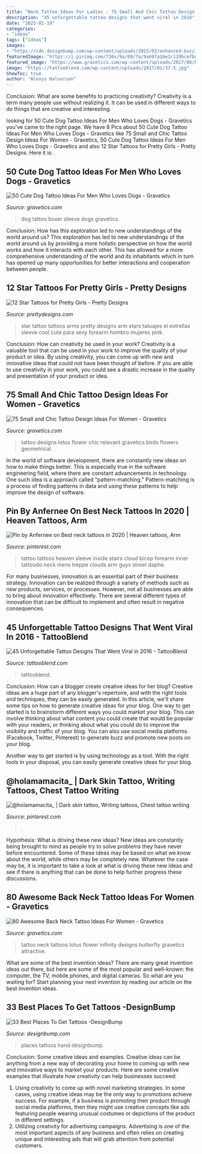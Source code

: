 ```yaml
---
title: "Neck Tattoo Ideas For Ladies : 75 Small And Chic Tattoo Design Ideas For Women"
description: "45 unforgettable tattoo designs that went viral in 2016"
date: "2023-01-19"
categories:
- "ideas"
tags: ["ideas"]
images:
- "https://cdn.designbump.com/wp-content/uploads/2015/02/enhanced-buzz-30136-1393389869-16.jpg"
featuredImage: "https://i.pinimg.com/736x/9a/69/7a/9a697a16e1c119bcefbd5fb70095837c.jpg"
featured_image: "https://www.gravetics.com/wp-content/uploads/2017/06/Boxer-Dog-Tattoo-On-Sleeve.jpg"
image: "https://tattooblend.com/wp-content/uploads/2017/01/37-5.jpg"
ShowToc: true
author: "Alexys Halvorson"
---
```



Conclusion: What are some benefits to practicing creativity?
Creativity is a term many people use without realizing it. It can be used in different ways to do things that are creative and interesting.

	

		
looking for 50 Cute Dog Tattoo Ideas For Men Who Loves Dogs - Gravetics you've came to the right page. We have 8 Pics about 50 Cute Dog Tattoo Ideas For Men Who Loves Dogs - Gravetics like 75 Small and Chic Tattoo Design Ideas For Women - Gravetics, 50 Cute Dog Tattoo Ideas For Men Who Loves Dogs - Gravetics and also 12 Star Tattoos for Pretty Girls - Pretty Designs. Here it is:
		
    
## 50 Cute Dog Tattoo Ideas For Men Who Loves Dogs - Gravetics

<img loading=lazy src="https://www.gravetics.com/wp-content/uploads/2017/06/Boxer-Dog-Tattoo-On-Sleeve.jpg" onerror="this.onerror=null;this.src='https://tse4.mm.bing.net/th?id=OIP.dH6Gn4vrgBXxbGHdalxu8wHaHa&amp;pid=15.1';" alt="50 Cute Dog Tattoo Ideas For Men Who Loves Dogs - Gravetics">

_Source: gravetics.com_

>dog tattoo boxer sleeve dogs gravetics. 

	

Conclusion: How has this exploration led to new understandings of the world around us?
This exploration has led to new understandings of the world around us by providing a more holistic perspective on how the world works and how it interacts with each other. This has allowed for a more comprehensive understanding of the world and its inhabitants which in turn has opened up many opportunities for better interactions and cooperation between people.

    
## 12 Star Tattoos For Pretty Girls - Pretty Designs

<img loading=lazy src="http://www.prettydesigns.com/wp-content/uploads/2014/12/Star-Tattoo-on-Arms.jpg" onerror="this.onerror=null;this.src='https://tse4.mm.bing.net/th?id=OIP.u83yNokE4H2NiIDBwWvhjAHaJ4&amp;pid=15.1';" alt="12 Star Tattoos for Pretty Girls - Pretty Designs">

_Source: prettydesigns.com_

>star tattoo tattoos arms pretty designs arm stars tatuajes el estrellas sleeve cool cute para sexy forearm hombro mujeres pink. 

	

Conclusion: How can creativity be used in your work?
Creativity is a valuable tool that can be used in your work to improve the quality of your product or idea. By using creativity, you can come up with new and innovative ideas that could not have been thought of before. If you are able to use creativity in your work, you could see a drastic increase in the quality and presentation of your product or idea.

    
## 75 Small And Chic Tattoo Design Ideas For Women - Gravetics

<img loading=lazy src="http://www.gravetics.com/wp-content/uploads/2016/11/lotus-flower.jpg" onerror="this.onerror=null;this.src='https://tse1.mm.bing.net/th?id=OIP.78EH3BX0xJR5Q_l8bkmb4wHaJ3&amp;pid=15.1';" alt="75 Small and Chic Tattoo Design Ideas For Women - Gravetics">

_Source: gravetics.com_

>tattoo designs lotus flower chic relevant gravetics birds flowers geometrical. 

	

In the world of software development, there are constantly new ideas on how to make things better. This is especially true in the software engineering field, where there are constant advancements in technology. One such idea is a approach called "pattern-matching." Pattern-matching is a process of finding patterns in data and using these patterns to help improve the design of software.

    
## Pin By Anfernee On Best Neck Tattoos In 2020 | Heaven Tattoos, Arm

<img loading=lazy src="https://i.pinimg.com/736x/52/7b/29/527b292ae27a25d1b4a91f1b5b2e6933.jpg" onerror="this.onerror=null;this.src='https://tse1.mm.bing.net/th?id=OIP.Ysvck2TKnt0htKGxHpUEiAAAAA&amp;pid=15.1';" alt="Pin by Anfernee on Best neck tattoos in 2020 | Heaven tattoos, Arm">

_Source: pinterest.com_

>tattoo tattoos heaven sleeve inside stairs cloud bicep forearm inner tattoodo neck mens treppe clouds arm guys street daphe. 

	

For many businesses, innovation is an essential part of their business strategy. Innovation can be realized through a variety of methods such as new products, services, or processes. However, not all businesses are able to bring about innovation effectively. There are several different types of innovation that can be difficult to implement and often result in negative consequences.

    
## 45 Unforgettable Tattoo Designs That Went Viral In 2016 - TattooBlend

<img loading=lazy src="https://tattooblend.com/wp-content/uploads/2017/01/37-5.jpg" onerror="this.onerror=null;this.src='https://tse2.mm.bing.net/th?id=OIP.HaMqIGw7pqSF9mAA7v-LMQHaHa&amp;pid=15.1';" alt="45 Unforgettable Tattoo Designs That Went Viral in 2016 - TattooBlend">

_Source: tattooblend.com_

>tattooblend. 

	

Conclusion: How can a blogger create creative ideas for her blog?
Creative ideas are a huge part of any blogger's repertoire, and with the right tools and techniques, they can be easily generated. In this article, we'll share some tips on how to generate creative ideas for your blog.
One way to get started is to brainstorm different ways you could market your blog. This can involve thinking about what content you could create that would be popular with your readers, or thinking about what you could do to improve the visibility and traffic of your blog. You can also use social media platforms (Facebook, Twitter, Pinterest) to generate buzz and promote new posts on your blog.

Another way to get started is by using technology as a tool. With the right tools in your disposal, you can easily generate creative ideas for your blog.

    
## @holamamacita_ | Dark Skin Tattoo, Writing Tattoos, Chest Tattoo Writing

<img loading=lazy src="https://i.pinimg.com/736x/9a/69/7a/9a697a16e1c119bcefbd5fb70095837c.jpg" onerror="this.onerror=null;this.src='https://tse1.mm.bing.net/th?id=OIP.VNDySsC7pxGnKfzPkdV7hQHaKQ&amp;pid=15.1';" alt="@holamamacita_ | Dark skin tattoo, Writing tattoos, Chest tattoo writing">

_Source: pinterest.com_

>. 

	

Hypothesis: What is driving these new ideas?
New ideas are constantly being brought to mind as people try to solve problems they have never before encountered. Some of these ideas may be based on what we know about the world, while others may be completely new. Whatever the case may be, it is important to take a look at what is driving these new ideas and see if there is anything that can be done to help further progress these discussions.

    
## 80 Awesome Back Neck Tattoo Ideas For Women - Gravetics

<img loading=lazy src="https://www.gravetics.com/wp-content/uploads/2016/11/Lotus-Flower-Infinity-Tattoo-On-The-Back-Of-The-Neck.jpg" onerror="this.onerror=null;this.src='https://tse3.mm.bing.net/th?id=OIP._RETkXyqZBmBP3goOF1y5wHaHa&amp;pid=15.1';" alt="80 Awesome Back Neck Tattoo Ideas For Women - Gravetics">

_Source: gravetics.com_

>tattoo neck tattoos lotus flower infinity designs butterfly gravetics attractive. 

	

What are some of the best invention ideas?
There are many great invention ideas out there, but here are some of the most popular and well-known: the computer, the TV, mobile phones, and digital cameras. So what are you waiting for? Start planning your next invention by reading our article on the best invention ideas.

    
## 33 Best Places To Get Tattoos -DesignBump

<img loading=lazy src="https://cdn.designbump.com/wp-content/uploads/2015/02/enhanced-buzz-30136-1393389869-16.jpg" onerror="this.onerror=null;this.src='https://tse3.mm.bing.net/th?id=OIP.Mfu0nAmG41_h4eO_HYlt1wHaLG&amp;pid=15.1';" alt="33 Best Places To Get Tattoos -DesignBump">

_Source: designbump.com_

>places tattoos hand designbump. 

	

Conclusion: Some creative ideas and examples.
Creative ideas can be anything from a new way of decorating your home to coming up with new and innovative ways to market your products. Here are some creative examples that illustrate how creativity can help businesses succeed:
1. Using creativity to come up with novel marketing strategies. In some cases, using creative ideas may be the only way to promotions achieve success. For example, if a business is promoting their product through social media platforms, then they might use creative concepts like ads featuring people wearing unusual costumes or depictions of the product in different settings.
2. Utilizing creativity for advertising campaigns. Advertising is one of the most important aspects of any business and often relies on creating unique and interesting ads that will grab attention from potential customers.

